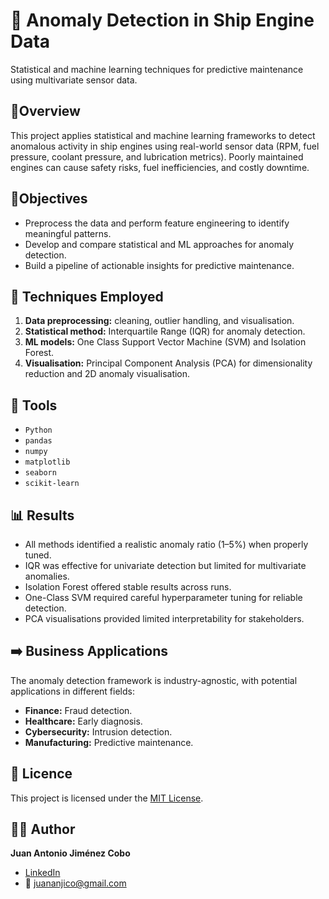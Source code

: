 # 🚢 Anomaly Detection in Ship Engine Data
Statistical and machine learning techniques for predictive maintenance using multivariate sensor data.

## 🌟Overview
This project applies statistical and machine learning frameworks to detect anomalous activity in ship engines using real-world sensor data (RPM, fuel pressure, coolant pressure, and lubrication metrics). Poorly maintained engines can cause safety risks, fuel inefficiencies, and costly downtime.

## 🎯Objectives
- Preprocess the data and perform feature engineering to identify meaningful patterns.
- Develop and compare statistical and ML approaches for anomaly detection.
- Build a pipeline of actionable insights for predictive maintenance.

## 🧠 Techniques Employed
1. **Data preprocessing:** cleaning, outlier handling, and visualisation.
2. **Statistical method:** Interquartile Range (IQR) for anomaly detection.
3. **ML models:** One Class Support Vector Machine (SVM) and Isolation Forest.
4. **Visualisation:** Principal Component Analysis (PCA) for dimensionality reduction and 2D anomaly visualisation.

## 🔧 Tools
- `Python`
- `pandas`
- `numpy`
- `matplotlib`
- `seaborn`
- `scikit-learn`

## 📊 Results
- All methods identified a realistic anomaly ratio (1–5%) when properly tuned.
- IQR was effective for univariate detection but limited for multivariate anomalies. 
- Isolation Forest offered stable results across runs.
- One-Class SVM required careful hyperparameter tuning for reliable detection.
- PCA visualisations provided limited interpretability for stakeholders.

## ➡️ Business Applications
The anomaly detection framework is industry-agnostic, with potential applications in different fields:
- **Finance:** Fraud detection.
- **Healthcare:** Early diagnosis.
- **Cybersecurity:** Intrusion detection.
- **Manufacturing:** Predictive maintenance.

## 📄 Licence
This project is licensed under the [MIT License](LICENSE).

## 👨‍💻 Author
**Juan Antonio Jiménez Cobo**  
- [LinkedIn](https://www.linkedin.com/in/juan-antonio-jiménez-cobo)  
- 📧 juananjico@gmail.com
